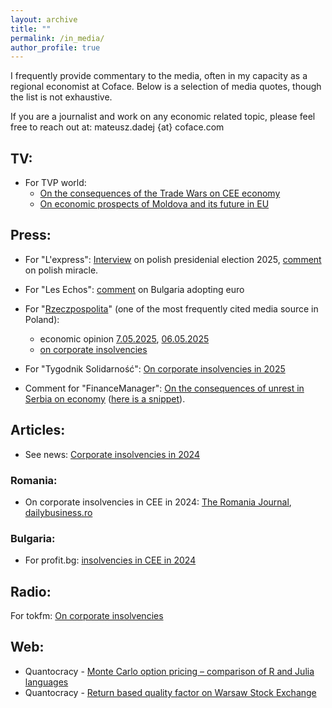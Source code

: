 ```yaml
---
layout: archive
title: ""
permalink: /in_media/
author_profile: true
---
```


I frequently provide commentary to the media, often in my capacity as a regional economist at Coface. Below is a selection of media quotes, though the list is not exhaustive.

If you are a journalist and work on any economic related topic, please feel free to reach out at: mateusz.dadej {at} coface.com

## TV:

- For TVP world: 
    - [On the consequences of the Trade Wars on CEE economy](https://www.youtube.com/watch?v=zF8azaYq9ys&ab_channel=TVPWORLD)
    - [On economic prospects of Moldova and its future in EU](https://youtu.be/kgXNEUCUBU0?si=c9yJwbkn2WTnAHbQ)

## Press:

- For "L'express": [Interview](https://m-dadej.github.io/files/06-2025_LExpress_Mateusz_Dadej_Présidentielle_en_Pologne.pdf)  on polish presidenial election 2025, [comment](https://www.lexpress.fr/economie/politique-economique/pologne-les-secrets-dun-miracle-economique-dans-une-europe-en-berne-G6JKW5VRPNE2LBCAICLZ2K7SJQ/)  on polish miracle.
- For "Les Echos": [comment](https://m-dadej.github.io/files/les_echos_06052025.pdf)  on Bulgaria adopting euro

- For "[Rzeczpospolita](https://en.wikipedia.org/wiki/Rzeczpospolita_(newspaper))" (one of the most frequently cited media source in Poland):  
    - economic opinion [7.05.2025](https://m-dadej.github.io/files/rzeczpospolita_prognozy_gospodarcze_2025_05_07.pdf), [06.05.2025](https://m-dadej.github.io/files/pro_rp_pl_2025_06_04.pdf)
    - [on corporate insolvencies](https://www.rp.pl/biznes/art42123111-kazdego-dnia-niewyplacalnosc-oglaszaja-22-firmy)
- For "Tygodnik Solidarność": [On corporate insolvencies in 2025](https://www.tysol.pl/a139162-coraz-wiecej-bankrutow-w-polsce-dwa-tysiace-niewyplacalnych-firm)

- Comment for "FinanceManager": [On the consequences of unrest in Serbia on economy](https://www.finance.si/manager/vrenje-v-srbiji-kako-varne-so-slovenske-nalozbe/a/9031108) ([here is a snippet](https://m-dadej.github.io/files/financemanager.png)).


## Articles:

- See news: [Corporate insolvencies in 2024](https://seenews.com/news/slovenia-romania-croatia-see-rise-in-insolvency-rates-in-2024-coface-1276065)

### Romania:

- On corporate insolvencies in CEE in 2024: [The Romania Journal](https://www.romaniajournal.ro/business/cee-insolvencies-rise-in-most-countries-in-2024-despite-economic-recovery/), [dailybusiness.ro](https://www.dailybusiness.ro/economie/crestere-economica-fara-stabilitate-insolventele-continua-sa-urce-in-europa-centrala-si-de-est-in-2024-491749/)


### Bulgaria:

- For profit.bg: [insolvencies in CEE in 2024](https://profit.bg/article/2025052811204274108)


## Radio:

For tokfm: [On corporate insolvencies](https://audycje.tokfm.pl/gosc/24852,Mateusz-Dadej)

## Web:

- Quantocracy - [Monte Carlo option pricing – comparison of R and Julia languages](https://quantocracy.com/quantocracys-daily-wrap-for-12212020/)
- Quantocracy - [Return based quality factor on Warsaw Stock Exchange](https://quantocracy.com/quantocracys-daily-wrap-for-06182024/)